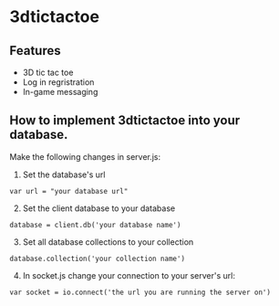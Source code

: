 # 3dtictactoe

## Features

* 3D tic tac toe
* Log in regristration
* In-game messaging

## How to implement 3dtictactoe into your database.

Make the following changes in server.js:

1. Set the database's url
```
var url = "your database url"
```
2. Set the client database to your database 
```
database = client.db('your database name')
```

3. Set all database collections to your collection
```
database.collection('your collection name')
```

4. In socket.js change your connection to your server's url:
```
var socket = io.connect('the url you are running the server on')
```